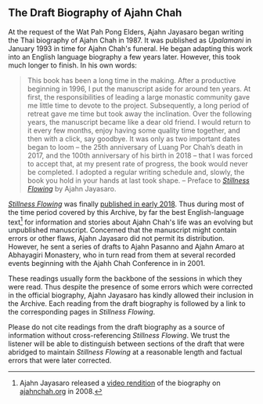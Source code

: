 ## The Draft Biography of Ajahn Chah
<!--TITLE:The Draft Biography of Ajahn Chah-->
At the request of the Wat Pah Pong Elders, Ajahn Jayasaro began writing the Thai biography of Ajahn Chah in 1987. It was published as _Upalamani_ in January 1993 in time for Ajahn Chah's funeral. He began adapting this work into an English language biography a few years later. However, this took much longer to finish. In his own words:

> This book has been a long time in the making. After a productive beginning in 1996, I put the manuscript aside for around ten years. At first,
> the responsibilities of leading a large monastic community gave me little
> time to devote to the project. Subsequently, a long period of retreat gave
> me time but took away the inclination. Over the following years, the
> manuscript became like a dear old friend. I would return to it every few
> months, enjoy having some quality time together, and then with a click,
> say goodbye. It was only as two important dates began to loom – the 25th
> anniversary of Luang Por Chah’s death in 2017, and the 100th anniversary
> of his birth in 2018 – that I was forced to accept that, at my present rate of
> progress, the book would never be completed. I adopted a regular writing
> schedule and, slowly, the book you hold in your hands at last took shape. – Preface to [_Stillness Flowing_](https://www.abhayagiri.org/media/books/stillness-flowing%20-%202018-08-31.pdf) by Ajahn Jayasaro.

_[Stillness Flowing](https://www.abhayagiri.org/media/books/stillness-flowing%20-%202018-08-31.pdf)_ was finally [published in early 2018](../../pages/events/UD2018-1.html). Thus during most of the time period covered by this Archive, by far the best English-language text[^1] for information and stories about Ajahn Chah's life was an evolving but unpublished manuscript. Concerned that the manuscript might contain errors or other flaws, Ajahn Jayasaro did not permit its distribution. However, he sent a series of drafts to Ajahn Pasanno and Ajahn Amaro at Abhayagiri Monastery, who in turn read from them at several recorded events beginning with the Ajahh Chah Conference in in 2001. 

These readings usually form the backbone of the sessions in which they were read. Thus despite the presence of some errors which were corrected in the official biography, Ajahn Jayasaro has kindly allowed their inclusion in the Archive. Each reading from the draft biography is followed by a link to the corresponding pages in _Stillness Flowing_.

Please do not cite readings from the draft biography as a source of information without cross-referencing _Stillness Flowing_. We trust the listener will be able to distinguish between sections of the draft that were abridged to maintain _Stillness Flowing_ at a reasonable length and factual errors that were later corrected. 

[^1]: Ajahn Jayasaro released a [video rendition](https://ajahnchah.org/videos.htm) of the biography on [ajahnchah.org](https://ajahnchah.org) in 2008.

